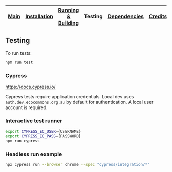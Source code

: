 
| [Main](README.md) | [Installation](installation.md) | [Running &amp; Building](running-building.md) | Testing | [Dependencies](dependencies.md) | [Credits](credits.md) |
|------|-------|-------|--------|--------|------|

## Testing

To run tests:

```bash
npm run test
```

### Cypress

https://docs.cypress.io/

Cypress tests require application credentials. Local dev uses `auth.dev.ecocommons.org.au` by default for authentication. A local user account is required.

### Interactive test runner

```bash
export CYPRESS_EC_USER={USERNAME}
export CYPRESS_EC_PASS={PASSWORD}
npm run cypress
```

### Headless run example

```bash
npx cypress run --browser chrome --spec "cypress/integration/*"
```
